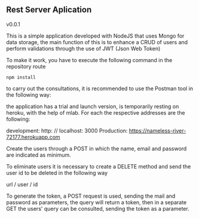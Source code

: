 ## Rest Server Aplication

v0.0.1

This is a simple application developed with NodeJS that uses Mongo for data storage, the main function of this is to enhance a CRUD of users and perform validations through the use of JWT (Json Web Token)

To make it work, you have to execute the following command in the repository route

```
npm install
```

to carry out the consultations, it is recommended to use the Postman tool in the following way:

the application has a trial and launch version, is temporarily resting on heroku, with the help of mlab. For each the respective addresses are the following:

development: http: // localhost: 3000
Production: https://nameless-river-72177.herokuapp.com

Create the users through a POST in which the name, email and password are indicated as minimum.

To eliminate users it is necessary to create a DELETE method and send the user id to be deleted in the following way

url / user / id

To generate the token, a POST request is used, sending the mail and password as parameters, the query will return a token, then in a separate GET the users' query can be consulted, sending the token as a parameter.
